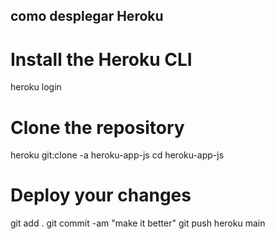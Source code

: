 ## como desplegar Heroku

# Install the Heroku CLI
 heroku login

# Clone the repository
 heroku git:clone -a heroku-app-js 
 cd heroku-app-js

# Deploy your changes
 git add .
 git commit -am "make it better"
 git push heroku main